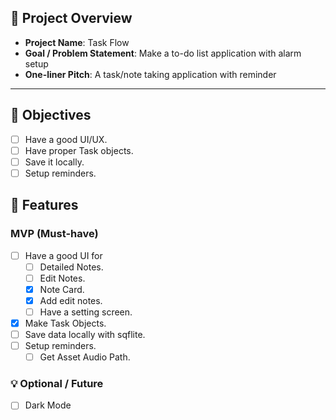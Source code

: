 
## 📌 Project Overview
- **Project Name**: Task Flow
- **Goal / Problem Statement**:  Make a to-do list application with alarm setup
- **One-liner Pitch**: A task/note taking application with reminder

---

## 🎯 Objectives
- [ ] Have a good UI/UX.
- [ ] Have proper Task objects.
- [ ] Save it locally.
- [ ] Setup reminders.

## 📂 Features
### MVP (Must-have)
- [ ] Have a good UI for 
	- [ ] Detailed Notes.
	- [ ] Edit Notes.
	- [X] Note Card.
	- [X] Add edit notes.
	- [ ] Have a setting screen.
- [X] Make Task Objects.
- [ ] Save data locally with sqflite.
- [ ] Setup reminders.
	- [ ] Get Asset Audio Path.

### 💡 Optional / Future
- [ ] Dark Mode
